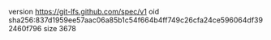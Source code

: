 version https://git-lfs.github.com/spec/v1
oid sha256:837d1959ee57aac06a85b1c54f664b4ff749c26cfa24ce596064df392460f796
size 3678
